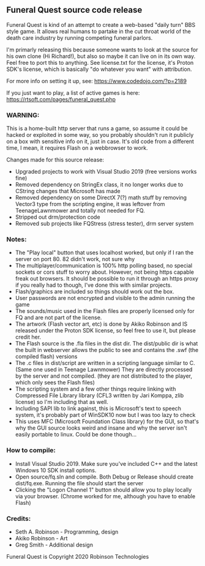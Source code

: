 ## Funeral Quest source code release

Funeral Quest is kind of an attempt to create a web-based "daily turn" BBS style game.  It allows real humans to partake in the cut throat world
of the death care industry by running competing funeral parlors.

I'm primarly releasing this because someone wants to look at the source for his own clone (Hi Richard!), but also so maybe it can live on in its own way.
Feel free to port this to anything.  See license.txt for the license, it's Proton SDK's license, which is basically "do whatever you want" with attribution.

For more info on setting it up, see:  https://www.codedojo.com/?p=2189

If you just want to play, a list of active games is here: https://rtsoft.com/pages/funeral_quest.php

### WARNING:

This is a home-built http server that runs a game, so assume it could be hacked or exploited in some way, so you probably shouldn't run it
publicly on a box with sensitive info on it, just in case.  It's old code from a different time, I mean, it requires Flash on a webbrowser to work.

Changes made for this source release:

* Upgraded projects to work with Visual Studio 2019 (free versions works fine)
* Removed dependency on StringEx class, it no longer works due to CString changes that Microsoft has made
* Removed dependency on some DirectX 7(?) math stuff by removing Vector3 type from the scripting engine, it was leftover from TeenageLawnmower
and totally not needed for FQ.
* Stripped out drm/protection code
* Removed sub projects like FQStress (stress tester), drm server system

### Notes:

- The "Play local" button that uses localhost worked, but only if I ran the server on port 80.  82 didn't work, not sure why
- The multiplayer/communication is 100% http polling based, no special sockets or cors stuff to worry about.  However, not
being https capable freak out browsers.  It should be possible to run it through an https proxy if you really had to though,
I've done this with similar projects.
- Flash/graphics are included so things should work out the box.
- User passwords are not encrypted and visible to the admin running the game
- The sounds/music used in the Flash files are properly licensed only for FQ and are not part of the license.
- The artwork (Flash vector art, etc) is done by Akiko Robinson and IS released under the Proton SDK license, so feel free to use it, but please credit her.
- The Flash source is the .fla files in the dist dir.  The dist/public dir is what the built in webserver allows the public to see and contains the .swf
(the compiled flash) versions
- The .c files in dist/script are written in a scripting language similar to C.  (Same one used in Teenage Lawnmower)  They are directly processed by the server
and not compiled.  (they are not distributed to the player, which only sees the Flash files)
- The scripting system and a few other things require linking with Compressed File Library library (CFL3 written by Jari Komppa, zlib license) so I'm including that as well.
- Including SAPI lib to link against, this is Microsoft's text to speech system, it's probably part of WinSDK10 now but I was too lazy to check
- This uses MFC (Microsoft Foundation Class library) for the GUI, so that's why the GUI source looks weird and insane and why the server isn't
easily portable to linux.  Could be done though...

### How to compile:

- Install Visual Studio 2019. Make sure you've included C++ and the latest Windows 10 SDK install options.
- Open source/fq.sln and compile.  Both Debug or Release should create dist/fq.exe.   Running the file should start the server
- Clicking the "Logon Channel 1" button should allow you to play locally via your browser.  (Chrome worked for me, although you have to enable Flash)

### Credits:

- Seth A. Robinson - Programming, design
- Akiko Robinson - Art
- Greg Smith - Additional design

Funeral Quest is Copyright 2020 Robinson Technologies

